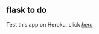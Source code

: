## flask to do

Test this app on Heroku, click *[here][link]*

[link]: https://basic-to-do.herokuapp.com/ 
